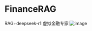# FinanceRAG
RAG+deepseek-r1 虚拟金融专家
![image](https://github.com/user-attachments/assets/ef118593-9a22-46a5-be17-20a0df955cc2)

